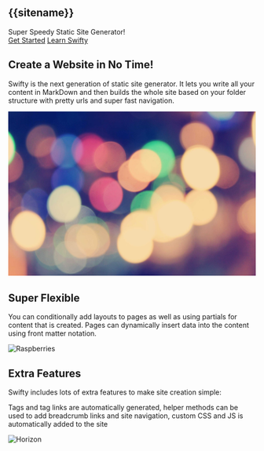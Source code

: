 <section class="container text-center no-margin">
    <h1 class="display-l fancy-font logo no-margin">{{sitename}}</h1>
    <div class="gradient-text display-s text-center margin-y">Super Speedy Static Site Generator!</div>
</section>

<div class="align-center gap-s">
    <a class="button" href="/about">Get Started</a>
    <a class="button" href="/docs">Learn Swifty</a>
</div>


<section class="highlight container text-center">

## Create a Website in No Time!

Swifty is the next generation of static site generator. It lets you write all your content in MarkDown and then builds the whole site based on your folder structure with pretty urls and super fast navigation.

![Hazy Lights](/images/lights.jpg)

</section>

<section class="container text-center">

## Super Flexible

You can conditionally add layouts to pages as well as using partials for content that is created. Pages can dynamically insert data into the content using front matter notation.

![Raspberries](/images/code-example.jpg)

</section>

<section class="highlight container text-center">

## Extra Features

Swifty includes lots of extra features to make site creation simple:

Tags and tag links are automatically generated, helper methods can be used to add breadcrumb links and site navigation, custom CSS and JS is automatically added to the site

![Horizon](/images/helper-methods.jpg)

</section>